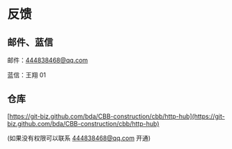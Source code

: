 # 反馈

## 邮件、蓝信

邮件：444838468@qq.com

蓝信：王翔 01

## 仓库

[https://git-biz.github.com/bda/CBB-construction/cbb/http-hub](https://git-biz.github.com/bda/CBB-construction/cbb/http-hub)

(如果没有权限可以联系 444838468@qq.com 开通)
